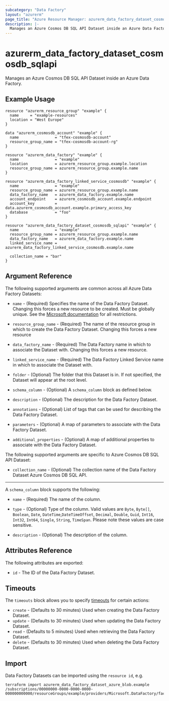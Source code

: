 ```yaml
---
subcategory: "Data Factory"
layout: "azurerm"
page_title: "Azure Resource Manager: azurerm_data_factory_dataset_cosmosdb_sqlapi"
description: |-
  Manages an Azure Cosmos DB SQL API Dataset inside an Azure Data Factory.
---
```


# azurerm_data_factory_dataset_cosmosdb_sqlapi

Manages an Azure Cosmos DB SQL API Dataset inside an Azure Data Factory.

## Example Usage

```hcl
resource "azurerm_resource_group" "example" {
  name     = "example-resources"
  location = "West Europe"
}

data "azurerm_cosmosdb_account" "example" {
  name                = "tfex-cosmosdb-account"
  resource_group_name = "tfex-cosmosdb-account-rg"
}

resource "azurerm_data_factory" "example" {
  name                = "example"
  location            = azurerm_resource_group.example.location
  resource_group_name = azurerm_resource_group.example.name
}

resource "azurerm_data_factory_linked_service_cosmosdb" "example" {
  name                = "example"
  resource_group_name = azurerm_resource_group.example.name
  data_factory_name   = azurerm_data_factory.example.name
  account_endpoint    = azurerm_cosmosdb_account.example.endpoint
  account_key         = data.azurerm_cosmosdb_account.example.primary_access_key
  database            = "foo"
}

resource "azurerm_data_factory_dataset_cosmosdb_sqlapi" "example" {
  name                = "example"
  resource_group_name = azurerm_resource_group.example.name
  data_factory_name   = azurerm_data_factory.example.name
  linked_service_name = azurerm_data_factory_linked_service_cosmosdb.example.name

  collection_name = "bar"
}
```

## Argument Reference

The following supported arguments are common across all Azure Data Factory Datasets:

* `name` - (Required) Specifies the name of the Data Factory Dataset. Changing this forces a new resource to be created. Must be globally unique. See the [Microsoft documentation](https://docs.microsoft.com/en-us/azure/data-factory/naming-rules) for all restrictions.

* `resource_group_name` - (Required) The name of the resource group in which to create the Data Factory Dataset. Changing this forces a new resource

* `data_factory_name` - (Required) The Data Factory name in which to associate the Dataset with. Changing this forces a new resource.

* `linked_service_name` - (Required) The Data Factory Linked Service name in which to associate the Dataset with.

* `folder` - (Optional) The folder that this Dataset is in. If not specified, the Dataset will appear at the root level.

* `schema_column` - (Optional) A `schema_column` block as defined below.

* `description` - (Optional) The description for the Data Factory Dataset.

* `annotations` - (Optional) List of tags that can be used for describing the Data Factory Dataset.

* `parameters` - (Optional) A map of parameters to associate with the Data Factory Dataset.

* `additional_properties` - (Optional) A map of additional properties to associate with the Data Factory Dataset.

The following supported arguments are specific to Azure Cosmos DB SQL API Dataset:

* `collection_name` - (Optional) The collection name of the Data Factory Dataset Azure Cosmos DB SQL API.

---

A `schema_column` block supports the following:

* `name` - (Required) The name of the column.

* `type` - (Optional) Type of the column. Valid values are `Byte`, `Byte[]`, `Boolean`, `Date`, `DateTime`,`DateTimeOffset`, `Decimal`, `Double`, `Guid`, `Int16`, `Int32`, `Int64`, `Single`, `String`, `TimeSpan`. Please note these values are case sensitive.

* `description` - (Optional) The description of the column.


## Attributes Reference

The following attributes are exported:

* `id` - The ID of the Data Factory Dataset.

## Timeouts

The `timeouts` block allows you to specify [timeouts](https://www.terraform.io/docs/configuration/resources.html#timeouts) for certain actions:

* `create` - (Defaults to 30 minutes) Used when creating the Data Factory Dataset.
* `update` - (Defaults to 30 minutes) Used when updating the Data Factory Dataset.
* `read` - (Defaults to 5 minutes) Used when retrieving the Data Factory Dataset.
* `delete` - (Defaults to 30 minutes) Used when deleting the Data Factory Dataset.

## Import

Data Factory Datasets can be imported using the `resource id`, e.g.

```shell
terraform import azurerm_data_factory_dataset_azure_blob.example /subscriptions/00000000-0000-0000-0000-000000000000/resourceGroups/example/providers/Microsoft.DataFactory/factories/example/datasets/example
```
